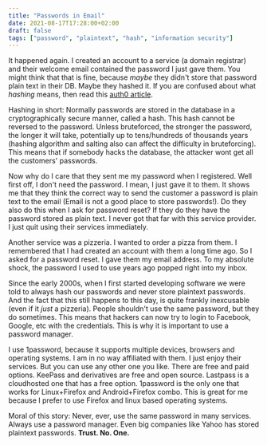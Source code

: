 ```yaml
---
title: "Passwords in Email"
date: 2021-08-17T17:28:00+02:00
draft: false
tags: ["password", "plaintext", "hash", "information security"]
---
```


It happened again. I created an account to a service (a domain registrar) and their welcome email contained the password I just gave them. You might think that that is fine, because _maybe_ they didn't store that password plain text in their DB. Maybe they hashed it. If you are confused about what _hashing_ means, then read this [auth0 article](https://auth0.com/blog/hashing-passwords-one-way-road-to-security/).

Hashing in short: Normally passwords are stored in the database in a cryptographically secure manner, called a hash. This hash cannot be reversed to the password. Unless bruteforced, the stronger the password, the longer it will take, potentially up to tens/hundreds of thousands years (hashing algorithm and salting also can affect the difficulty in bruteforcing). This means that if somebody hacks the database, the attacker wont get all the customers' passwords.

Now why do I care that they sent me my password when I registered. Well first off, I don't need the password. I mean, I just gave it to them. It shows me that they think the correct way to send the customer a password is plain text to the email (Email is not a good place to store passwords!). Do they also do this when I ask for password reset? If they do they have the password stored as plain text. I never got that far with this service provider. I just quit using their services immediately.

Another service was a pizzeria. I wanted to order a pizza from them. I remembered that I had created an account with them a long time ago. So I asked for a password reset. I gave them my email address. To my absolute shock, the password I used to use years ago popped right into my inbox.

Since the early 2000s, when I first started developing software we were told to always hash our passwords and never store plaintext passwords. And the fact that this still happens to this day, is quite frankly inexcusable (even if it _just_ a pizzeria). People shouldn't use the same password, but they do sometimes. This means that hackers can now try to login to Facebook, Google, etc with the credentials. This is why it is important to use a password manager.

I use 1password, because it supports multiple devices, browsers and operating systems. I am in no way affiliated with them. I just enjoy their services. But you can use any other one you like. There are free and paid options. KeePass and derivatives are free and open source. Lastpass is a cloudhosted one that has a free option. 1password is the only one that works for Linux+Firefox and Android+Firefox combo. This is great for me because I prefer to use Firefox and linux based operating systems.

Moral of this story: Never, ever, use the same password in many services. Always use a password manager. Even big companies like Yahoo has stored plaintext passwords. **Trust. No. One.**
